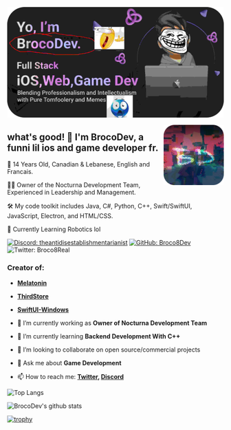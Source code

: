 <div style="text-align: center;">
  <img src="banner.png" alt="Banner Image" width="800px">
</div>

<p align="right">
  <img align="right" height="140" src="pfp.png?raw=true" alt="Logo" style="float: right; "/>
</p>

## what's good! 👋 I'm BrocoDev, a funni lil ios and game developer fr.

🚀 14 Years Old, Canadian & Lebanese, English and Francais.

👨‍🏭 Owner of the Nocturna Development Team, Experienced in Leadership and Management.

🛠️ My code toolkit includes Java, C#, Python, C++, Swift/SwiftUI, JavaScript, Electron, and HTML/CSS.

🌟 Currently Learning Robotics lol

[![Discord: theantidisestablishmentarianist](https://img.shields.io/badge/-BrocoDev-blue?style=flat-square&logo=Discord&logoColor=white&link=https://discord.com/users/723310347724783687)](https://discord.com/users/723310347724783687)
[![GitHub: Broco8Dev](https://img.shields.io/github/followers/broco8dev?label=follow&style=social)](https://github.com/Broco8Dev)
![Twitter: Broco8Real](https://img.shields.io/twitter/follow/Broco8Real?style=social)

### Creator of: 
- **[Melatonin](https://www.npmjs.com/package/Melatonin)** 
- **[ThirdStore](https://github.com/Broco8Dev/ThirdStore)** 
- **[SwiftUI-Windows](https://github.com/Broco8Dev/SwiftUI-Windows)**

- 🔭 I’m currently working as **Owner of Nocturna Development Team**
- 🌱 I’m currently learning **Backend Development With C++**
- 👯 I’m looking to collaborate on open source/commercial projects
- 💬 Ask me about **Game Development**
- 📫 How to reach me:
  **[Twitter](https://twitter.com/Broco8Real), [Discord](https://discord.com/users/723310347724783687)**

![Top Langs](https://github-readme-stats.vercel.app/api/top-langs/?username=Broco8Dev&layout=compact&theme=dark&hide_border=true)

![BrocoDev's github stats](https://github-readme-stats.vercel.app/api?username=Broco8Dev&show_icons=true&hide_border=true&theme=dark)

[![trophy](https://github-profile-trophy.vercel.app/?username=Broco8Dev)](https://github.com/Broco8Dev/github-profile-trophy)

